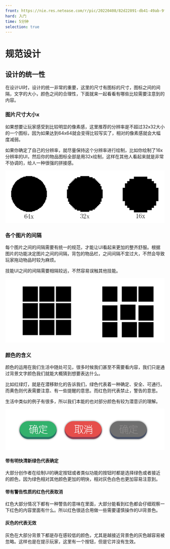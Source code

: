 ```yaml
---
front: https://nie.res.netease.com/r/pic/20220408/82d22891-db41-49ab-9f75-695db1b83f27.png
hard: 入门
time: 5分钟
selection: true
---
```


# 规范设计

## 设计的统一性

在设计UI时，设计的统一非常的重要，这里的尺寸有图标的尺寸，图标之间的间隔，文字的大小，颜色之间的合理性，下面就来一起看看有哪些比较需要注意到的内容。

### 图片尺寸大小x

如果想要让玩家感受到比较明显的像素感，这里推荐的分辨率是不超过32x32大小的一个图标，因为如果达到64x64就会变得比较写实了，相对的像素感就会大幅度减弱。

如果你确定了自己的分辨率，就尽量保持这个分辨率进行绘制，比如你绘制了16x分辨率的UI，然后你的物品图标全部是用32x绘制，这样在其他人看起来就是非常不协调的，给人一种很强的拼接感。

![img](./images/8_1.png)

### 各个图片的间隔

每个图片之间的间隔需要有统一的规范，才能让UI看起来更加的整齐舒服。根据图片的功能决定图片之间的间隔，背包的物品栏，之间间隔不宜过大，不然会导致玩家拖动物品时较为麻烦。

技能UI之间的间隔需要相隔较远，不然容易误触其他技能。

![img](./images/8_2.png)

### 颜色的含义

颜色的运用在我们生活中随处可见，很多时候我们甚至不需要看内容，我们只是通过背景文字颜色我们就能大概猜到想要表达什么。

比如红绿灯，就是在潜移默化的告诉我们，绿色代表着一种确定、安全、可通行。而黄色则代表需要注意、有一些提醒的意思。而红色则代表禁止，警告的意思。

生活中类似的例子有很多，所以我们本能的也对部分颜色有较为潜意识的理解。

![img](./images/8_3.png)

#### 带有明快清新绿色代表确定

大部分创作者在绘制UI的确定按钮或者类似功能的按钮时都是选择绿色或者接近的颜色，因为绿色相对其他颜色更加的明快，相对灰色白色也更加容易注意到。

#### 带有警告性质的红色代表取消

红色大部分情况下都有一种警告的意味在里面，大部分能看到红色都会仔细观察一下红色的内容里面有什么。所以红色很适合用做一些需要谨慎操作的UI背景色。

#### 灰色的代表无效

灰色在大部分背景下都是存在感较低的颜色，尤其是越接近背景色的灰色越容易被忽略。这样也是在提示玩家，这里有一个按钮，但是它并没有生效。